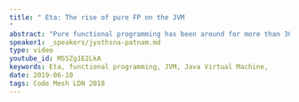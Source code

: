 ```yaml
---
title: " Eta: The rise of pure FP on the JVM
"
abstract: "Pure functional programming has been around for more than 30 years and the benefits are widely known. Yet, it’s industrial adoption has been scanty. In this talk we’ll discuss how we are addressing this problem via Eta."
speaker1: _speakers/jyothsna-patnam.md
type: video
youtube_id: MSSZg1E2LkA
keywords: Eta, functional programming, JVM, Java Virtual Machine,
date: 2019-06-10
tags: Code Mesh LDN 2018
---
```


